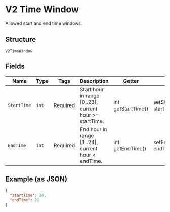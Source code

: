 
# V2 Time Window

Allowed start and end time windows.

## Structure

`V2TimeWindow`

## Fields

| Name | Type | Tags | Description | Getter | Setter |
|  --- | --- | --- | --- | --- | --- |
| `StartTime` | `int` | Required | Start hour in range [0..23], current hour >= startTime. | int getStartTime() | setStartTime(int startTime) |
| `EndTime` | `int` | Required | End hour in range [1..24], current hour < endTime. | int getEndTime() | setEndTime(int endTime) |

## Example (as JSON)

```json
{
  "startTime": 20,
  "endTime": 21
}
```

